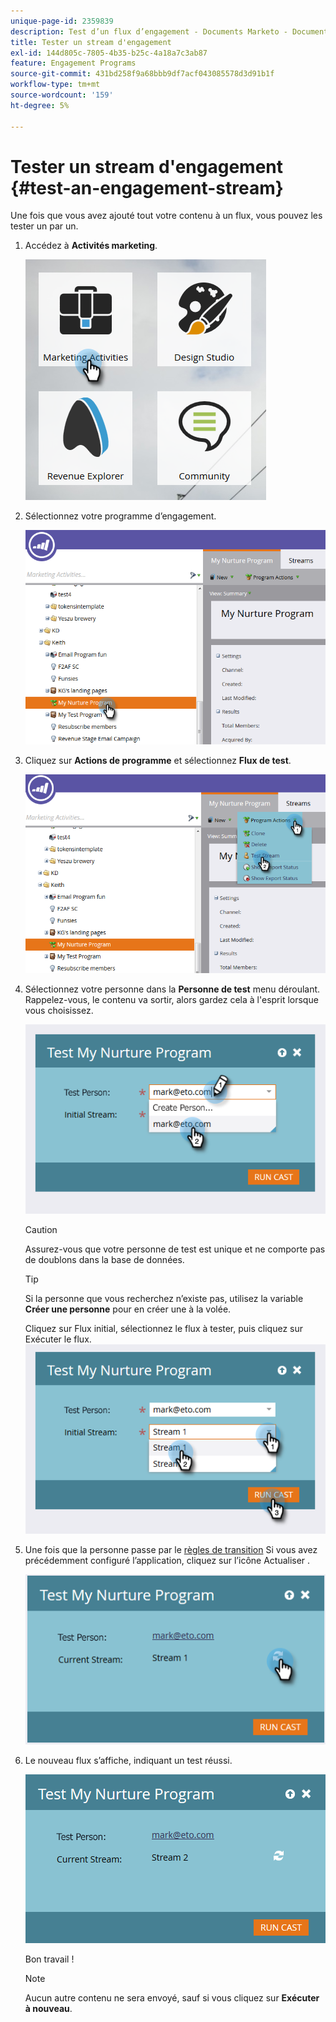 ```yaml
---
unique-page-id: 2359839
description: Test d’un flux d’engagement - Documents Marketo - Documentation du produit
title: Tester un stream d'engagement
exl-id: 144d805c-7805-4b35-b25c-4a18a7c3ab87
feature: Engagement Programs
source-git-commit: 431bd258f9a68bbb9df7acf043085578d3d91b1f
workflow-type: tm+mt
source-wordcount: '159'
ht-degree: 5%

---
```


# Tester un stream d&#39;engagement {#test-an-engagement-stream}

Une fois que vous avez ajouté tout votre contenu à un flux, vous pouvez les tester un par un.

1. Accédez à **Activités marketing**.

   ![](assets/one.png)

1. Sélectionnez votre programme d’engagement.

   ![](assets/two.png)

1. Cliquez sur **Actions de programme** et sélectionnez **Flux de test**.

   ![](assets/three.png)

1. Sélectionnez votre personne dans la **Personne de test** menu déroulant. Rappelez-vous, le contenu va sortir, alors gardez cela à l&#39;esprit lorsque vous choisissez.

   ![](assets/four-rubix.png)

   >[!CAUTION]
   >
   >Assurez-vous que votre personne de test est unique et ne comporte pas de doublons dans la base de données.

   >[!TIP]
   >
   >Si la personne que vous recherchez n’existe pas, utilisez la variable **Créer une personne** pour en créer une à la volée.

   Cliquez sur Flux initial, sélectionnez le flux à tester, puis cliquez sur Exécuter le flux.
   ![](assets/five-rubiks.png)

1. Une fois que la personne passe par le [règles de transition](/help/marketo/product-docs/email-marketing/drip-nurturing/engagement-program-streams/transition-people-between-engagement-streams.md) Si vous avez précédemment configuré l’application, cliquez sur l’icône Actualiser .

   ![](assets/six-rubiks.png)

1. Le nouveau flux s’affiche, indiquant un test réussi.

   ![](assets/seven-rubiks.png)

   Bon travail !

   >[!NOTE]
   >
   >Aucun autre contenu ne sera envoyé, sauf si vous cliquez sur **Exécuter à nouveau**.
